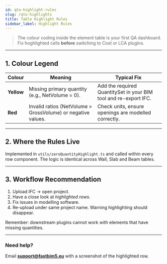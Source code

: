 ```yaml
---
id: qto-highlight-rules
slug: /qto-highlights
title: Table Highlight Rules
sidebar_label: Highlight Rules
---
```


> The colour coding inside the element table is your first QA dashboard. Fix hoghlighted cells **before** switching to Cost or LCA plugins.

---

## 1. Colour Legend

| Colour | Meaning | Typical Fix |
|--------|---------|-------------|
| **Yellow** | Missing primary quantity (e.g., NetVolume = 0). | Add the required QuantitySet in your BIM tool and re-export IFC. |
| **Red** | Invalid ratios (NetVolume > GrossVolume) or negative values. | Check units, ensure openings are modelled correctly. |

---

## 2. Where the Rules Live

Implemented in `utils/zeroQuantityHighlight.ts` and called within every row component. The logic is identical across Wall, Slab and Beam tables.

---

## 3. Workflow Recommendation

1. Upload IFC → open project.  
2. Have a close look at *highlighted rows*.
3. Fix issues in modelling software.  
4. Re-upload under same project name.  Warning highlighting should disappear.

Remember: downstream plugins cannot work with elements that have missing quantities.

---

### Need help?
Email **support@fastbim5.eu** with a screenshot of the highlighted row. 